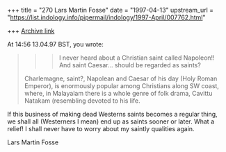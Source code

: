 +++
title = "270 Lars Martin Fosse"
date = "1997-04-13"
upstream_url = "https://list.indology.info/pipermail/indology/1997-April/007762.html"

+++
[Archive link](https://list.indology.info/pipermail/indology/1997-April/007762.html)

At 14:56 13.04.97 BST, you wrote:
>>>I never heard about a Christian saint called Napoleon!! And saint
>Caesar...
>>>should be regarded as saints?
>
>
>Charlemagne, saint?, Napolean and Caesar of his day (Holy Roman Emperor),
>is enormously popular among Christians along SW coast, where, in Malayalam
>there is a whole genre of folk drama, Cavittu Natakam (resembling
>devoted to his life.  

If this business of making dead Westerns saints becomes a regular thing, we
shall all (Westerners I mean) end up as saints sooner or later. What a
relief! I shall never have to worry about my saintly qualities again.

Lars Martin Fosse





